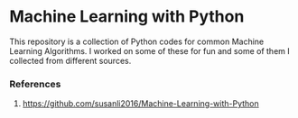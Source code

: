 # Machine Learning with Python

This repository is a collection of Python codes for common Machine Learning Algorithms. I worked on some of these for fun and some of them I collected from different sources.


### References
1) https://github.com/susanli2016/Machine-Learning-with-Python

